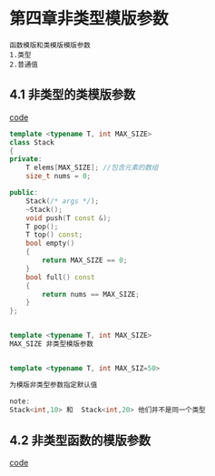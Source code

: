 # 第四章非类型模版参数
```
函数模版和类模版模版参数
1.类型
2.普通值
```
## 4.1 非类型的类模版参数
[code](./codes/chapter4/Stack.hpp)
```cpp
template <typename T, int MAX_SIZE>
class Stack
{
private:
    T elems[MAX_SIZE]; //包含元素的数组
    size_t nums = 0;

public:
    Stack(/* args */);
    ~Stack();
    void push(T const &);
    T pop();
    T top() const;
    bool empty()
    {
        return MAX_SIZE == 0;
    }
    bool full() const
    {
        return nums == MAX_SIZE;
    }
};


template <typename T, int MAX_SIZE>
MAX_SIZE 非类型模版参数


template <typename T, int MAX_SIZ=50>

为模版非类型参数指定默认值

note:
Stack<int,10> 和  Stack<int,20> 他们并不是同一个类型
```
## 4.2 非类型函数的模版参数
[code](./codes/chapter4/4_2_1_t.cpp)
```

```